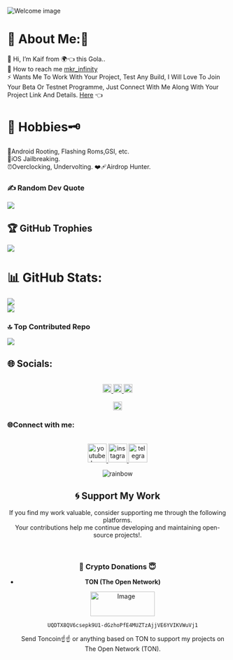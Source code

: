 
![Welcome image](https://github.com/user-attachments/assets/2139188b-cc0e-4ba4-bb65-15b9e7d4a310)

# 💫 About Me:🥲
🔭  Hi, I’m Kaif from 🌍👈 this Gola..<br>🤝 How to reach me  [mkr_infinity](https://www.instagram.com/mkr_infinity)
 <br>⚡ Wants Me To Work With Your Project, Test Any Build, I Will Love To Join Your Beta Or Testnet Programme, Just Connect With Me Along With Your Project Link And Details.
 [Here](https://github.com/mkr-infinity/mkr-infinity/blob/main/README.md#connect-with-me)
 👈




# 🎣 Hobbies🗝️
📱Android Rooting, Flashing Roms,GSI, etc. <br> 
🍎iOS Jailbreaking.   <br> 
⏰Overclocking, Undervolting.
❤️‍🩹Airdrop Hunter.


### ✍️ Random Dev Quote
![](https://quotes-github-readme.vercel.app/api?type=horizontal&theme=gruvbox)

## 🏆 GitHub Trophies
![](https://github-profile-trophy.vercel.app/?username=mkr-infinity&theme=nord&no-frame=false&no-bg=false&margin-w=4)

# 📊 GitHub Stats:
![](https://github-readme-stats.vercel.app/api?username=mkr-infinity&theme=dark&hide_border=false&include_all_commits=false&count_private=false)<br/>
![](https://github-readme-streak-stats.herokuapp.com/?user=mkr-infinity&theme=dark&hide_border=false)<br/>

### 🔝 Top Contributed Repo
![](https://github-contributor-stats.vercel.app/api?username=mkr-infinity&limit=5&theme=gruvbox&combine_all_yearly_contributions=true)



## 🌐 Socials:
<br clear="both">

<div align="center">
  <a href="https://www.youtube.com/@mkr_edittz" target="_blank">
    <img src="https://img.shields.io/static/v1?message=YouTube&logo=youtube&label=mkr_edittz&color=F00&logoColor=F00&labelColor=299745&style=plastic" height="20" alt="youtube logo"  />
  </a>
  <a href="https://www.instagram.com/mkr_edittz" target="_blank">
    <img src="https://img.shields.io/static/v1?message=Instagram&logo=instagram&label=mkr_edittz&color=E4405F&logoColor=fa05e4&labelColor=653c62&style=plastic" height="20" alt="instagram logo"  />
  </a>
  <a href="https://www.facebook.com/mkr_edittz" target="_blank">
    <img src="https://img.shields.io/static/v1?message=Facebook&logo=facebook&label=mkr_edittz&color=1877F2&logoColor=1fd1d6&labelColor=2c8822&style=plastic" height="20" alt="facebook logo"  />
  </a>
 <br clear="both">

<br clear="both">

<div align="center">
  <a href="https://www.instagram.com/labze_kaifiyat" target="_blank">
    <img src="https://img.shields.io/static/v1?message=Instagram&logo=instagram&label=labze_kaifiyat&color=E4405F&logoColor=fa05e4&labelColor=653c62&style=plastic" height="20" alt="instagram logo"  />
  </a>
</div>


###



<h3 align="left">🌐Connect with me:</h3>


<br clear="both">

<div align="center">
  <a href="https://www.youtube.com/@mkrinfinity" target="_blank">
    <img src="https://img.shields.io/static/v1?message=YouTube&logo=youtube&label=labze_kaifiyat&color=FF0000&logoColor=red&labelColor=&style=plastic" height="43" alt="youtube logo"  />
  </a>
  <a href="https://www.instagram.com/mkr_infinity" target="_blank">
    <img src="https://img.shields.io/static/v1?message=Instagram&logo=instagram&label=mkr_infinity&color=E4405F&logoColor=cyan&labelColor=&style=plastic" height="43" alt="instagram logo"  />
  </a>
  <a href="https://t.me/mkr_infinity" target="_blank">
    <img src="https://img.shields.io/static/v1?message=Telegram&logo=telegram&label=mkr_infinity&color=2CA5E0&logoColor=&labelColor=&style=plastic" height="43" alt="telegram logo"  />
  </a>






<br>






![rainbow](https://github.com/NiREvil/vless/assets/126243832/1aca7f5d-6495-44b7-aced-072bae52f256)


## 🌀 Support My Work

If you find my work valuable, consider supporting me through the following platforms.  <br>
Your contributions help me continue developing and maintaining open-source projects!.

<br>

### 🌟 Crypto Donations 😇
- **TON (The Open Network)**
  
  <img width="147" height="56" alt="Image" src="https://github.com/user-attachments/assets/4240bc46-a3ac-4ce2-9b69-432e8dfa0067" />
  
  `UQDTX8QV6csepk9U1-dGzhoPfE4MUZTzAjjVE6YVIKVWuVj1`

  Send Toncoin☝️☝️ or anything based on TON to support my projects on The Open Network (TON).


  

